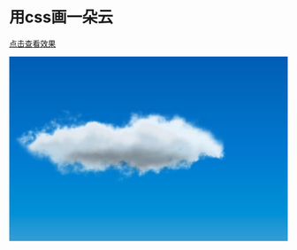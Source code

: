 # 用css画一朵云

[点击查看效果](https://icharlesz.github.io/amazing-css/cloud-css/index.html)

![](https://raw.githubusercontent.com/iCharlesZ/FigureBed/master/img/amazing-css/cloud-css.jpg)

